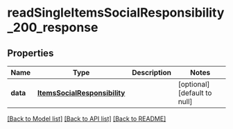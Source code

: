 # readSingleItemsSocialResponsibility_200_response

## Properties
Name | Type | Description | Notes
------------ | ------------- | ------------- | -------------
**data** | [**ItemsSocialResponsibility**](.md) |  | [optional] [default to null]

[[Back to Model list]](../README.md#documentation-for-models) [[Back to API list]](../README.md#documentation-for-api-endpoints) [[Back to README]](../README.md)


